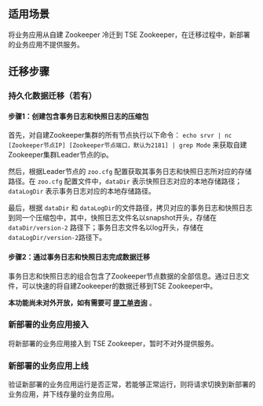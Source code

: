 
## 适用场景

将业务应用从自建 Zookeeper 冷迁到 TSE Zookeeper，在迁移过程中，新部署的业务应用不提供服务。

## 迁移步骤

### 持久化数据迁移（若有）

#### 步骤1：创建包含事务日志和快照日志的压缩包
首先，对自建Zookeeper集群的所有节点执行以下命令： `echo srvr | nc [Zookeeper节点IP] [Zookeeper节点端口，默认为2181] | grep Mode` 来获取自建Zookeeper集群Leader节点的ip。   

然后，根据Leader节点的 `zoo.cfg` 配置获取其事务日志和快照日志所对应的存储路径。在 `zoo.cfg` 配置文件中，`dataDir` 表示快照日志对应的本地存储路径；`dataLogDir` 表示事务日志对应的本地存储路径。  

最后，根据 `dataDir` 和 `dataLogDir`的文件路径，拷贝对应的事务日志和快照日志到同一个压缩包中，其中，快照日志文件名以snapshot开头，存储在 `dataDir/version-2` 路径下；事务日志文件名以log开头，存储在`dataLogDir/version-2`路径下。   

#### 步骤2：通过事务日志和快照日志完成数据迁移 

事务日志和快照日志的组合包含了Zookeeper节点数据的全部信息。通过日志文件，可以快速的将自建Zookeeper的数据迁移到TSE Zookeeper中。   

**本功能尚未对外开放，如有需要可 [提工单咨询](https://console.cloud.tencent.com/workorder/category)** 。

### 新部署的业务应用接入

将新部署的业务应用接入到 TSE Zookeeper，暂时不对外提供服务。

### 新部署的业务应用上线

验证新部署的业务应用运行是否正常，若能够正常运行，则将请求切换到新部署的业务应用，并下线存量的业务应用。
